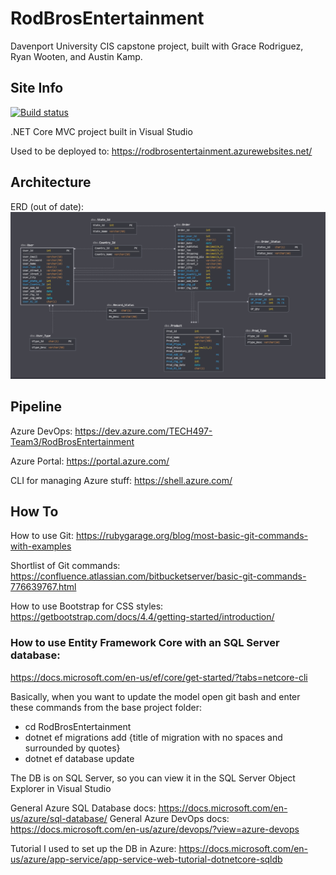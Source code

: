 # RodBrosEntertainment

Davenport University CIS capstone project, built with Grace Rodriguez, Ryan Wooten, and Austin Kamp.

## Site Info

[![Build status](https://dev.azure.com/TECH497-Team3/RodBrosEntertainment/_apis/build/status/rodbrosentertainment%20-%20CI)](https://dev.azure.com/TECH497-Team3/RodBrosEntertainment/_build/latest?definitionId=1)

.NET Core MVC project built in Visual Studio

Used to be deployed to: https://rodbrosentertainment.azurewebsites.net/

## Architecture

ERD (out of date):
![ERD](./ERD.png "ERD")

## Pipeline

Azure DevOps: https://dev.azure.com/TECH497-Team3/RodBrosEntertainment

Azure Portal: https://portal.azure.com/

CLI for managing Azure stuff: https://shell.azure.com/

## How To

How to use Git:
https://rubygarage.org/blog/most-basic-git-commands-with-examples

Shortlist of Git commands:
https://confluence.atlassian.com/bitbucketserver/basic-git-commands-776639767.html

How to use Bootstrap for CSS styles:
https://getbootstrap.com/docs/4.4/getting-started/introduction/

### How to use Entity Framework Core with an SQL Server database:
https://docs.microsoft.com/en-us/ef/core/get-started/?tabs=netcore-cli

Basically, when you want to update the model open git bash and enter these commands from the base project folder:
- cd RodBrosEntertainment
- dotnet ef migrations add {title of migration with no spaces and surrounded by quotes}
- dotnet ef database update

The DB is on SQL Server, so you can view it in the SQL Server Object Explorer in Visual Studio

General Azure SQL Database docs: https://docs.microsoft.com/en-us/azure/sql-database/
General Azure DevOps docs: https://docs.microsoft.com/en-us/azure/devops/?view=azure-devops

Tutorial I used to set up the DB in Azure: https://docs.microsoft.com/en-us/azure/app-service/app-service-web-tutorial-dotnetcore-sqldb
